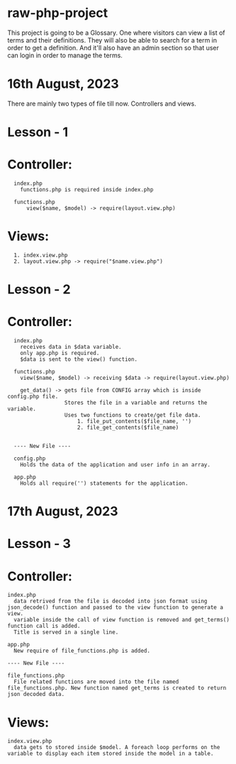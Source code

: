 # raw-php-project




This project is going to be a Glossary. 
One where visitors can view a list of terms and their definitions. 
They will also be able to search for a term in order to get a definition. 
And it'll also have an admin section so that user can login in order to manage the terms.





# 16th August, 2023
There are mainly two types of file till now. Controllers and views.
  
  # Lesson - 1
  
  # Controller: 
      
      index.php
        functions.php is required inside index.php

      functions.php
          view($name, $model) -> require(layout.view.php)
  
  # Views: 
  
      1. index.view.php
      2. layout.view.php -> require("$name.view.php")


  # Lesson - 2

  # Controller:

      index.php
        receives data in $data variable.
        only app.php is required.
        $data is sent to the view() function.

      functions.php
        view($name, $model) -> receiving $data -> require(layout.view.php)
        
        get_data() -> gets file from CONFIG array which is inside config.php file. 
                      Stores the file in a variable and returns the variable. 
                      Uses two functions to create/get file data. 
                          1. file_put_contents($file_name, '')
                          2. file_get_contents($file_name)


      ---- New File ----

      config.php
        Holds the data of the application and user info in an array.

      app.php
        Holds all require('') statements for the application.


# 17th August, 2023

  # Lesson - 3

  # Controller:

    index.php
      data retrived from the file is decoded into json format using json_decode() function and passed to the view function to generate a view.
      variable inside the call of view function is removed and get_terms() function call is added.
      Title is served in a single line.

    app.php
      New require of file_functions.php is added.

    ---- New File ----

    file_functions.php
      File related functions are moved into the file named file_functions.php. New function named get_terms is created to return json decoded data.

  # Views:

    index.view.php
      data gets to stored inside $model. A foreach loop performs on the variable to display each item stored inside the model in a table.
